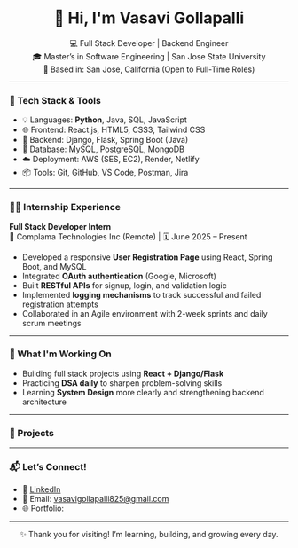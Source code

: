 <h1 align="center">👋 Hi, I'm Vasavi Gollapalli</h1>

<p align="center">
💻 Full Stack Developer | Backend Engineer <br/>
🎓 Master’s in Software Engineering | San Jose State University <br/>
📍 Based in: San Jose, California (Open to Full-Time Roles) <br/>
</p>

---

### 🔧 Tech Stack & Tools
- 💡 Languages: **Python**, Java, SQL, JavaScript
- 🌐 Frontend: React.js, HTML5, CSS3, Tailwind CSS
- 🔗 Backend: Django, Flask, Spring Boot (Java)
- 💾 Database: MySQL, PostgreSQL, MongoDB
- ☁️ Deployment: AWS (SES, EC2), Render, Netlify
- 📦 Tools: Git, GitHub, VS Code, Postman, Jira

---

### 🧑‍💼 Internship Experience

**Full Stack Developer Intern**  
📍 Complama Technologies Inc (Remote) | 🗓️ June 2025 – Present  
- Developed a responsive **User Registration Page** using React, Spring Boot, and MySQL  
- Integrated **OAuth authentication** (Google, Microsoft)  
- Built **RESTful APIs** for signup, login, and validation logic  
- Implemented **logging mechanisms** to track successful and failed registration attempts  
- Collaborated in an Agile environment with 2-week sprints and daily scrum meetings  

---

### 🚀 What I'm Working On
- Building full stack projects using **React + Django/Flask**
- Practicing **DSA daily** to sharpen problem-solving skills
- Learning **System Design** more clearly and strengthening backend architecture

---

### 📂  Projects 
>

---

### 📬 Let’s Connect!
- 🔗 [LinkedIn](https://www.linkedin.com/in/vasavigollapalli0825)
- 📧 Email: vasavigollapalli825@gmail.com 
- 🌐 Portfolio: 

---

<p align="center">
✨ Thank you for visiting! I’m learning, building, and growing every day.
</p>
